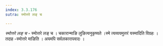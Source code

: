 ```yaml
---
index: 3.3.176
sutra: स्मोत्तरे लङ् च

---
```

_स्मोत्तरे लङ् च_ - स्मोत्तरे लङ् च । चकारान्माङि लुङित्यनुकृष्यते ।स्मे त्यव्ययमुत्तरं यस्मादिति विग्रहः । तदाह -स्मोत्तरे माङिति । अयमपि सर्वलकारापवादः । 